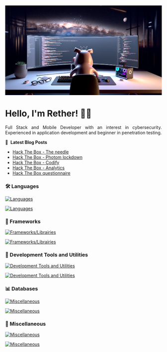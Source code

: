 ![Banner profile](./banner-profile.webp)

# Hello, I'm Rether! 👨‍💻

<p align="justify">
Full Stack and Mobile Developer with an interest in cybersecurity. Experienced in application development and beginner in penetration testing.
</p>

📕 &nbsp;**Latest Blog Posts**

<!-- BLOG-POST-LIST:START -->
- [Hack The Box - The needle](https://retherszu.github.io/posts/htb-the-needle/)
- [Hack The Box - Photom lockdown](https://retherszu.github.io/posts/htb-photom-lockdown/)
- [Hack The Box - Codify](https://retherszu.github.io/posts/htb-codify/)
- [Hack The Box - Analytics](https://retherszu.github.io/posts/htb-analytics/)
- [Hack The Box questionnaire](https://retherszu.github.io/posts/htb-questionnaire/)
<!-- BLOG-POST-LIST:END -->

<h3 align="left">🛠 Languages</h3>

[![Languages](https://skillicons.dev/icons?i=php,py,html,css,js,ts,java,cpp)](https://skillicons.dev#gh-dark-mode-only)

[![Languages](https://skillicons.dev/icons?i=php,py,html,css,js,ts,java,cpp&theme=light)](https://skillicons.dev#gh-light-mode-only)

<h3 align="left">🚀 Frameworks</h3>

[![Frameworks/Librairies](https://skillicons.dev/icons?i=symfony,react,materialui,flask,spring,tailwind)](https://skillicons.dev#gh-dark-mode-only)

[![Frameworks/Librairies](https://skillicons.dev/icons?i=symfony,react,materialui,flask,spring,tailwind&theme=light)](https://skillicons.dev#gh-light-mode-only)

<h3 align="left">🏬 Development Tools and Utilities</h3>

[![Development Tools and Utilities](https://skillicons.dev/icons?i=androidstudio,figma,git,github,gitlab,idea,phpstorm,webstorm,visualstudio,vscode,postman)](https://skillicons.dev#gh-dark-mode-only)

[![Development Tools and Utilities](https://skillicons.dev/icons?i=androidstudio,figma,git,github,gitlab,idea,phpstorm,webstorm,visualstudio,vscode,postman&theme=light)](https://skillicons.dev#gh-light-mode-only)

<h3 align="left">📊 Databases</h3>

[![Miscellaneous](https://skillicons.dev/icons?i=mongodb,mysql,postgres,sqlite)](https://skillicons.dev#gh-dark-mode-only)

[![Miscellaneous](https://skillicons.dev/icons?i=mongodb,mysql,postgres,sqlite&theme=light)](https://skillicons.dev#gh-light-mode-only)

<h3 align="left">🎰 Miscellaneous</h3>

[![Miscellaneous](https://skillicons.dev/icons?i=docker,linux,nodejs,pytorch)](https://skillicons.dev#gh-dark-mode-only)

[![Miscellaneous](https://skillicons.dev/icons?i=docker,linux,nodejs,pytorch&theme=light)](https://skillicons.dev#gh-light-mode-only)
